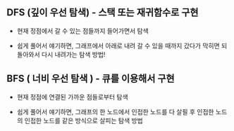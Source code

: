 ## DFS (깊이 우선 탐색) - 스택 또는 재귀함수로 구현

- 현재 정점에서 갈 수 있는 점들까지 들어가면서 탐색 

- 쉽게 풀어서 얘기하면, 그래프에서 아래로 내려 갈 수 있을 때까지 갔다가 막히면 되돌아와서 다시 내려가는 탐색 방법!

## BFS ( 너비 우선 탐색 ) - 큐를 이용해서 구현

- 현재 정점에 연결된 가까운 점들로부터 탐색

- 쉽게 풀어서 얘기하면, 그래프의 한 노드에서 인접한 노드를 다 살필 후 인접한 노드의 인접한 노드를 같은 방식으로 살피는 탐색 방법

